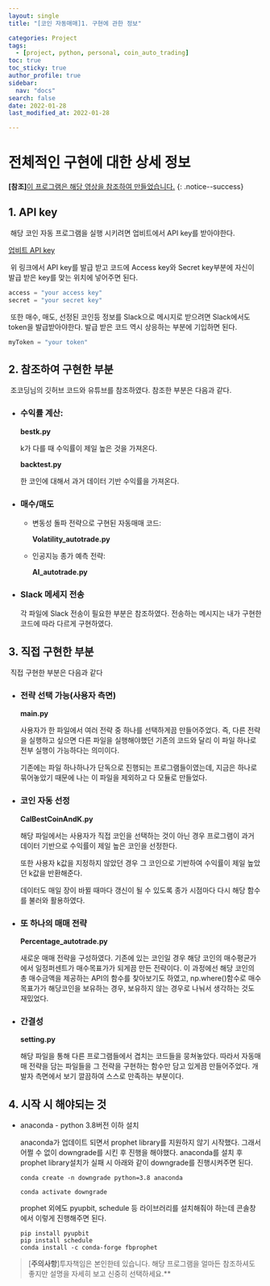 ```yaml
---
layout: single
title: "[코인 자동매매]1. 구현에 관한 정보"

categories: Project
tags: 
  - [project, python, personal, coin_auto_trading]
toc: true
toc_sticky: true
author_profile: true  
sidebar:
  nav: "docs"
search: false
date: 2022-01-28
last_modified_at: 2022-01-28

---
```




# 전체적인 구현에 대한 상세 정보

**[참조]**[이 프로그램은 해당 영상을 참조하여 만들었습니다.](https://www.youtube.com/watch?v=WgXOFtDD6XU&t=2s)
{: .notice--success} 

## 1. API key

​	해당 코인 자동 프로그램을 실행 시키려면 업비트에서 API key를 받아야한다.

[업비트 API key](https://upbit.com/service_center/open_api_guide)

​	위 링크에서 API key를 발급 받고 코드에 Access key와 Secret key부분에 자신이 발급 받은 key를 맞는 위치에 넣어주면 된다.

```python
access = "your access key"
secret = "your secret key"
```



​	또한 매수, 매도, 선정된 코인등 정보를 Slack으로 메시지로 받으려면 Slack에서도 token을 발급받아야한다. 발급 받은 코드 역시 상응하는 부분에 기입하면 된다.

```python
myToken = "your token"
```



## 2. 참조하여 구현한 부분

​	조코딩님의 깃허브 코드와 유튜브를 참조하였다. 참조한 부분은 다음과 같다.

- ### 수익률 계산:

  **bestk.py**

  k가 다를 때 수익률이 제일 높은 것을 가져온다.

  **backtest.py**

  한 코인에 대해서 과거 데이터 기반 수익률을 가져온다.

- ### 매수/매도

  - 변동성 돌파 전략으로 구현된 자동매매 코드:

    **Volatility_autotrade.py**

  - 인공지능 종가 예측 전략:

    **AI_autotrade.py**

- ### Slack 메세지 전송

  각 파일에 Slack 전송이 필요한 부분은 참조하였다. 전송하는 메시지는 내가 구현한 코드에 따라 다르게 구현하였다.



## 3. 직접 구현한 부분

​	직접 구현한 부분은 다음과 같다

- ### 전략 선택 가능(사용자 측면)

  **main.py**

  사용자가 한 파일에서 여러 전략 중 하나를 선택하게끔 만들어주었다. 즉, 다른 전략을 실행하고 싶으면 다른 파일을 실행해야했던 기존의 코드와 달리 이 파일 하나로 전부 실행이 가능하다는 의미이다.

  기존에는 파일 하나하나가 단독으로 진행되는 프로그램들이였는데,  지금은 하나로 묶어놓았기 때문에 나는 이 파일을 제외하고 다 모듈로 만들었다.  

  

- ### 코인 자동 선정

  **CalBestCoinAndK.py**

  해당 파일에서는 사용자가 직접 코인을 선택하는 것이 아닌 경우 프로그램이 과거 데이터 기반으로 수익률이 제일 높은 코인을 선정한다.

  또한 사용자 k값을 지정하지 않았던 경우 그 코인으로 기반하여 수익률이 제일 높았던 k값을 반환해준다.

  데이터도 매일 장이 바뀔 때마다 갱신이 될 수 있도록 종가 시점마다 다시 해당 함수를 불러와 활용하였다.

  

- ### 또 하나의 매매 전략

  **Percentage_autotrade.py**

  새로운 매매 전략을 구성하였다. 기존에 있는 코인일 경우 해당 코인의 매수평균가에서 일정퍼센트가 매수목표가가 되게끔 만든 전략이다. 이 과정에선 해당 코인의 총 매수금액을 제공하는 API의 함수를 찾아보기도 하였고, np.where()함수로 매수목표가가 해당코인을 보유하는 경우, 보유하지 않는 경우로 나눠서 생각하는 것도 재밌었다.

  
  
- ### 간결성

  **setting.py**

  해당 파일을 통해 다른 프로그램들에서 겹치는 코드들을 뭉쳐놓았다. 따라서 자동매매 전략을 담는 파일들을 그 전략을 구현하는 함수만 담고 있게끔 만들어주었다. 개발자 측면에서 보기 깔끔하여 스스로 만족하는 부분이다.

## 4. 시작 시 해야되는 것

- anaconda - python 3.8버전 이하 설치

  anaconda가 업데이트 되면서 prophet library를 지원하지 않기 시작했다. 그래서 어쩔 수 없이 downgrade를 시킨 후 진행을 해야했다. anaconda를 설치 후 prophet library설치가 실패 시 아래와 같이 downgrade를 진행시켜주면 된다.

  ```git
  conda create -n downgrade python=3.8 anaconda
  
  conda activate downgrade
  ```

  prophet 외에도 pyupbit, schedule 등 라이브러리를 설치해줘야 하는데 콘솔창에서 이렇게 진행해주면 된다.

  ```git
  pip install pyupbit
  pip install schedule
  conda install -c conda-forge fbprophet
  ```

  

  



> [**주의사항**]투자책임은 본인한테 있습니다. 해당 프로그램을 얼마든 참조하셔도 좋지만 설명을 자세히 보고 신중히 선택하세요.**

